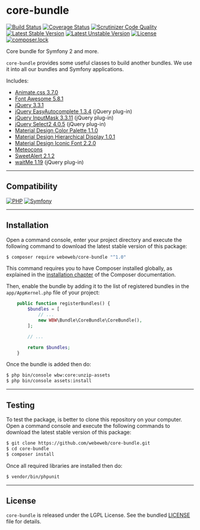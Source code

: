 core-bundle
===========

[![Build Status](https://travis-ci.com/webeweb/core-bundle.svg?branch=master)](https://travis-ci.com/webeweb/core-bundle)
[![Coverage Status](https://coveralls.io/repos/github/webeweb/core-bundle/badge.svg?branch=master)](https://coveralls.io/github/webeweb/core-bundle?branch=master)
[![Scrutinizer Code Quality](https://scrutinizer-ci.com/g/webeweb/core-bundle/badges/quality-score.png?b=master)](https://scrutinizer-ci.com/g/webeweb/core-bundle/?branch=master)
[![Latest Stable Version](https://poser.pugx.org/webeweb/core-bundle/v/stable)](https://packagist.org/packages/webeweb/core-bundle)
[![Latest Unstable Version](https://poser.pugx.org/webeweb/core-bundle/v/unstable)](https://packagist.org/packages/webeweb/core-bundle)
[![License](https://poser.pugx.org/webeweb/core-bundle/license)](https://packagist.org/packages/webeweb/core-bundle)
[![composer.lock](https://poser.pugx.org/webeweb/core-bundle/composerlock)](https://packagist.org/packages/webeweb/core-bundle)

Core bundle for Symfony 2 and more.

`core-bundle` provides some useful classes to build another bundles. We use it
into all our bundles and Symfony applications.

Includes:

- [Animate.css 3.7.0](https://daneden.github.io/animate.css/)
- [Font Awesome 5.8.1](https://fontawesome.com/)
- [jQuery 3.3.1](http://jquery.com/)
- [jQuery EasyAutocomplete 1.3.4](http://www.easyautocomplete.com/) (jQuery plug-in)
- [jQuery InputMask 3.3.11](https://robinherbots.github.io/Inputmask/) (jQuery plug-in)
- [jQuery Select2 4.0.5](https://select2.org/) (jQuery plug-in)
- [Material Design Color Palette 1.1.0](http://zavoloklom.github.io/material-design-color-palette/)
- [Material Design Hierarchical Display 1.0.1](http://zavoloklom.github.io/material-design-hierarchical-display/)
- [Material Design Iconic Font 2.2.0](http://zavoloklom.github.io/material-design-iconic-font/)
- [Meteocons](http://www.alessioatzeni.com/meteocons/)
- [SweetAlert 2.1.2](https://sweetalert.js.org/)
- [waitMe 1.19](http://vadimsva.github.io/waitMe/) (jQuery plug-in)

---

## Compatibility

[![PHP](https://img.shields.io/badge/PHP-%5E5.6%7C%5E7.0-blue.svg)](http://php.net)
[![Symfony](https://img.shields.io/badge/Symfony-%5E2.7%7C%5E3.0%7C%5E4.0-brightgreen.svg)](https://symfony.com)

---

## Installation

Open a command console, enter your project directory and execute the following
command to download the latest stable version of this package:

```bash
$ composer require webeweb/core-bundle "^1.0"
```

This command requires you to have Composer installed globally, as explained in
the [installation chapter](https://getcomposer.org/doc/00-intro.md) of the
Composer documentation.

Then, enable the bundle by adding it to the list of registered bundles
in the `app/AppKernel.php` file of your project:

```php
    public function registerBundles() {
        $bundles = [
            // ...
            new WBW\Bundle\CoreBundle\CoreBundle(),
        ];

        // ...

        return $bundles;
    }
```

Once the bundle is added then do:

```bash
$ php bin/console wbw:core:unzip-assets
$ php bin/console assets:install
```

---

## Testing

To test the package, is better to clone this repository on your computer.
Open a command console and execute the following commands to download the latest
stable version of this package:

```bash
$ git clone https://github.com/webeweb/core-bundle.git
$ cd core-bundle
$ composer install
```

Once all required libraries are installed then do:

```bash
$ vendor/bin/phpunit
```

---

## License

`core-bundle` is released under the LGPL License. See the bundled [LICENSE](LICENSE)
file for details.
